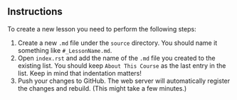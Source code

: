 ## Instructions
To create a new lesson you need to perform the following steps:
1. Create a new `.md` file under the `source` directory. You should name it something like `#_LessonName.md`.
2. Open `index.rst` and add the name of the `.md` file you created to the existing list. You should keep `About This Course` as the last entry in the list. Keep in mind that indentation matters!
3. Push your changes to GitHub. The web server will automatically register the changes and rebuild. (This might take a few minutes.)
